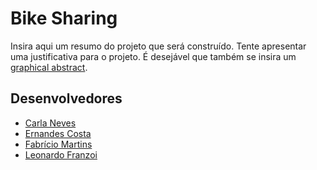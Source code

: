 # Bike Sharing

Insira aqui um resumo do projeto que será construído. Tente apresentar uma justificativa para o projeto. É desejável que também se insira um [graphical abstract](https://www.elsevier.com/authors/tools-and-resources/visual-abstract).

## Desenvolvedores
 - [Carla Neves](https://github.com/adiosCarla)
 - [Ernandes Costa](https://github.com/ernandes0)
 - [Fabrício Martins](https://github.com/FabricioMartinsss)
 - [Leonardo Franzoi](url-do-github-do-desenvolvedor-#4)